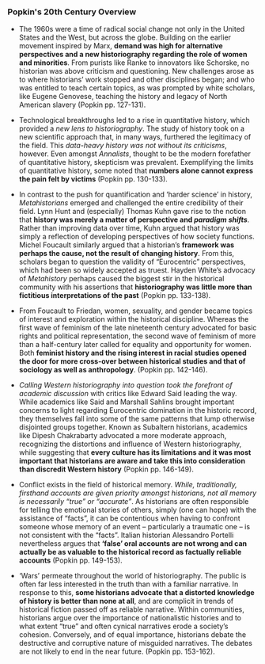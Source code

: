 ### Popkin's 20th Century Overview

-	The 1960s were a time of radical social change not only in the United States and the West, but across the globe. Building on the earlier movement inspired by Marx, **demand was high for alternative perspectives and a new historiography regarding the role of women and minorities**. From purists like Ranke to innovators like Schorske, no historian was above criticism and questioning. New challenges arose as to where historians’ work stopped and other disciplines began; and who was entitled to teach certain topics, as was prompted by white scholars, like Eugene Genovese, teaching the history and legacy of North American slavery (Popkin pp. 127-131).

-	Technological breakthroughs led to a rise in quantitative history, which provided a _new lens to historiography_. The study of history took on a new scientific approach that, in many ways, furthered the legitimacy of the field. This _data-heavy history was not without its criticisms_, however. Even amongst _Annalists_, thought to be the modern forefather of quantitative history, skepticism was prevalent. Exemplifying the limits of quantitative history, some noted that **numbers alone cannot express the pain felt by victims** (Popkin pp. 130-133).

-	In contrast to the push for quantification and ‘harder science’ in history, _Metahistorians_ emerged and challenged the entire credibility of their field. Lynn Hunt and (especially) Thomas Kuhn gave rise to the notion that **history was merely a matter of perspective and _paradigm shifts_**. Rather than improving data over time, Kuhn argued that history was simply a reflection of developing perspectives of how society functions. Michel Foucault similarly argued that a historian’s **framework was perhaps the cause, not the result of changing history**. From this, scholars began to question the validity of “Eurocentric” perspectives, which had been so widely accepted as truest. Hayden White’s advocacy of _Metahistory_ perhaps caused the biggest stir in the historical community with his assertions that **historiography was little more than fictitious interpretations of the past** (Popkin pp. 133-138).

-	From Foucault to Friedan, women, sexuality, and gender became topics of interest and exploration within the historical discipline. Whereas the first wave of feminism of the late nineteenth century advocated for basic rights and political representation, the second wave of feminism of more than a half-century later called for equality and opportunity for women. Both **feminist history and the rising interest in racial studies opened the door for more cross-over between historical studies and that of sociology as well as anthropology**. (Popkin pp. 142-146).

-	_Calling Western historiography into question took the forefront of academic discussion_ with critics like Edward Said leading the way. While academics like Said and Marshall Sahlins brought important concerns to light regarding Eurocentric domination in the historic record, they themselves fall into some of the same patterns that lump otherwise disjointed groups together. Known as Subaltern historians, academics like Dipesh Chakrabarty advocated a more moderate approach, recognizing the distortions and influence of Western historiography, while suggesting that **every culture has its limitations and it was most important that historians are aware and take this into consideration than discredit Western history** (Popkin pp. 146-149).

-	Conflict exists in the field of historical memory. _While, traditionally, firsthand accounts are given priority amongst historians, not all memory is necessarily “true” or “accurate”_. As historians are often responsible for telling the emotional stories of others, simply (one can hope) with the assistance of “facts”, it can be contentious when having to confront someone whose memory of an event – particularly a traumatic one – is not consistent with the “facts”. Italian historian Alessandro Portelli nevertheless argues that **‘false’ oral accounts are not wrong and can actually be as valuable to the historical record as factually reliable accounts** (Popkin pp. 149-153).

-	‘Wars’ permeate throughout the world of historiography. The public is often far less interested in the truth than with a familiar narrative. In response to this, **some historians advocate that a distorted knowledge of history is better than none at all**, and are complicit in trends of historical fiction passed off as reliable narrative. Within communities, historians argue over the importance of nationalistic histories and to what extent “true” and often cynical narratives erode a society’s cohesion. Conversely, and of equal importance, historians debate the destructive and corruptive nature of misguided narratives. The debates are not likely to end in the near future. (Popkin pp. 153-162).
